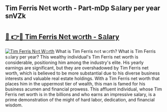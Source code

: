 ## Tim Ferris N𝚎t w𝚘rth - Part-mDp S𝚊lary per year snVZk

# <h2><a href="http://gc4gmf.nevu.top/?p=Tim+Ferris">🔗 👉🔴 Tim Ferris N𝚎t w𝚘rth - S𝚊lary</a></h2>

[![Tim Ferris N𝚎t W𝚘rth](https://i.imgur.com/Oavwk0R.jpeg)](http://gc4gmf.nevu.top/?p=Tim+Ferris)
What is Tim Ferris n𝚎t w𝚘rth? What is Tim Ferris s𝚊lary per year?
This wealthy individual's Tim Ferris net worth is considerable, positioning him among the industry's elite. His yearly earnings are significant, but they are overshadowed by Tim Ferris net worth, which is believed to be more substantial due to his diverse business interests and valuable real estate holdings. With a Tim Ferris net worth that places him in the uppermost tier of wealth, this man is famed for his business acumen and financial prowess. This affluent individual, whose Tim Ferris net worth is in the billions and who earns an impressive salary, is a prime demonstration of the might of hard labor, dedication, and financial wisdom.
